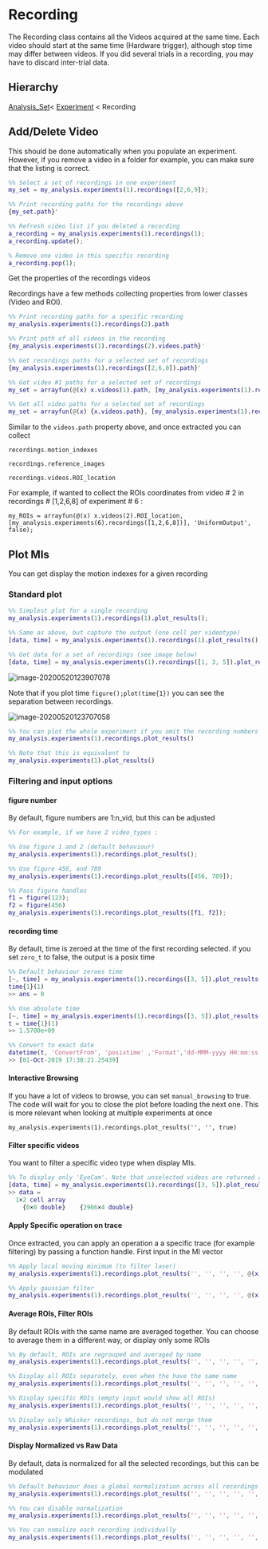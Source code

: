 # Recording

The Recording class contains all the Videos acquired at the same time. Each video should start at the same time (Hardware trigger), although stop time may differ between videos. If you did several trials in a recording, you may have to discard inter-trial data.

## Hierarchy

[Analysis_Set](Analysis_Set.md)< [Experiment](Experiment.md) < Recording

## Add/Delete Video

This should be done automatically when you populate an experiment. However, if you remove a video in a folder for example, you can make sure that the listing is correct.

```matlab
%% Select a set of recordings in one experiment
my_set = my_analysis.experiments(1).recordings([2,6,9]);

%% Print recording paths for the recordings above
{my_set.path}'

%% Refresh video list if you deleted a recording
a_recording = my_analysis.experiments(1).recordings(1);
a_recording.update();

% Remove one video in this specific recording
a_recording.pop(1);
```

Get the properties of the recordings videos

Recordings have a few methods collecting properties from lower classes (Video and ROI).

```matlab
%% Print recording paths for a specific recording
my_analysis.experiments(1).recordings(2).path

%% Print path of all videos in the recording
{my_analysis.experiments(1).recordings(2).videos.path}'

%% Get recordings paths for a selected set of recordings
{my_analysis.experiments(1).recordings([2,6,8]).path}'

%% Get video #1 paths for a selected set of recordings
my_set = arrayfun(@(x) x.videos(1).path, [my_analysis.experiments(1).recordings([2,6,8])], 'UniformOutput', false)';

%% Get all video paths for a selected set of recordings
my_set = arrayfun(@(x) {x.videos.path}, [my_analysis.experiments(1).recordings([2,6,8])], 'UniformOutput', false)';

```

Similar to the `videos.path` property above, and once extracted you can collect

`recordings.motion_indexes`

`recordings.reference_images`

`recordings.videos.ROI_location`

For example, if wanted to collect the ROIs coordinates from video # 2 in recordings # [1,2,6,8] of experiment # 6 :

```
my_ROIs = arrayfun(@(x) x.videos(2).ROI_location, [my_analysis.experiments(6).recordings([1,2,6,8])], 'UniformOutput', false);
```



## Plot MIs

You can get display the motion indexes for a given recording

### Standard plot

```matlab
%% Simplest plot for a single recording
my_analysis.experiments(1).recordings(1).plot_results();

%% Same as above, but capture the output (one cell per videotype)
[data, time] = my_analysis.experiments(1).recordings(1).plot_results();

%% Get data for a set of recordings (see image below)
[data, time] = my_analysis.experiments(1).recordings([1, 3, 5]).plot_results();
```

![image-20200520123907078](media/image-20200520123907078.png)

Note that if you plot time `figure();plot(time{1})` you can see the separation between recordings.

![image-20200520123707058](media/image-20200520123707058.png)



```matlab
%% You can plot the whole experiment if you omit the recording numbers
my_analysis.experiments(1).recordings.plot_results()

%% Note that this is equivalent to 
my_analysis.experiments(1).plot_results()
```

### Filtering and input options

#### figure number

By default, figure numbers are 1:n_vid, but this can be adjusted

```matlab
%% For example, if we have 2 video_types :

%% Use figure 1 and 2 (default behaviour)
my_analysis.experiments(1).recordings.plot_results();

%% Use figure 456, and 789
my_analysis.experiments(1).recordings.plot_results([456, 789]);

%% Pass figure handles
f1 = figure(123);
f2 = figure(456)
my_analysis.experiments(1).recordings.plot_results([f1, f2]);
```

#### recording time

By default, time is zeroed at the time of the first recording selected. if you set `zero_t` to false, the output is a posix time

```matlab
%% Default behaviour zeroes time
[~, time] = my_analysis.experiments(1).recordings([3, 5]).plot_results('');
time{1}(1)
>> ans = 0

%% Use absolute time
[~, time] = my_analysis.experiments(1).recordings([3, 5]).plot_results('', false);
t = time{1}(1)
>> 1.5700e+09

%% Convert to exact date
datetime(t, 'ConvertFrom', 'posixtime' ,'Format','dd-MMM-yyyy HH:mm:ss.SSSSS')
>> [01-Oct-2019 17:38:21.25439]

```

#### Interactive Browsing

If you have a lot of videos to browse, you can set `manual_browsing` to true. The code will wait for you to close the plot before loading the next one. This is more relevant when looking at multiple experiments at once

```
my_analysis.experiments(1).recordings.plot_results('', '', true)
```

#### Filter specific videos

You want to filter a specific video type when display MIs. 

```matlab
%% To display only 'EyeCam'. Note that unselected videos are returned as empty cells
[data, time] = my_analysis.experiments(1).recordings([3, 5]).plot_results('', '', '', 'Eye')
>> data =
  1×2 cell array
    {0×0 double}    {2966×4 double}
```

#### Apply Specific operation on trace

Once extracted, you can apply an operation a a specific trace (for example filtering) by passing a function handle. First  input in the MI vector

```matlab
%% Apply local moving minimum (to filter laser)
my_analysis.experiments(1).recordings.plot_results('', '', '', '', @(x) movmin(x, 3))

%% Apply gaussian filter
my_analysis.experiments(1).recordings.plot_results('', '', '', '', @(x) smoothdata(x, 'gaussian', [50, 0]))
```

#### Average ROIs, Filter ROIs

By default ROIs with the same name are averaged together. You can choose to average them in a different way, or display only some ROIs

``` matlab
%% By default, ROIs are regrouped and averaged by name
my_analysis.experiments(1).recordings.plot_results('', '', '', '', '', '');

%% Display all ROIs separately, even when the have the same name
my_analysis.experiments(1).recordings.plot_results('', '', '', '', '', false);

%% Display specific ROIs (empty input would show all ROIs)
my_analysis.experiments(1).recordings.plot_results('', '', '', '', '', '', {'Tail', 'Whisker'});

%% Display only Whisker recordings, but do not merge them
my_analysis.experiments(1).recordings.plot_results('', '', '', '', '', false, 'Whisker')
```
#### Display Normalized vs Raw Data

By default, data is normalized for all the selected recordings, but this can be modulated

```matlab
%% Default behaviour does a global normalization across all recordings
my_analysis.experiments(1).recordings.plot_results('', '', '', '', '', '', '', 'global')

%% You can disable normalization
my_analysis.experiments(1).recordings.plot_results('', '', '', '', '', '', '', 'none')

%% You can nomalize each recording individually
my_analysis.experiments(1).recordings.plot_results('', '', '', '', '', '', '', 'local')
```

